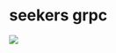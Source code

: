 # seekers grpc

[![](https://jitpack.io/v/seekers-dev/seekers-grpc.svg)](https://jitpack.io/#seekers-dev/seekers-grpc)
